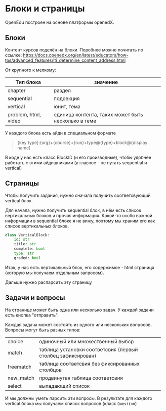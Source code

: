 # Блоки и страницы

OpenEdu построен на основе платформы openedX.

## Блоки
Контент курсов поделён на блоки. Поробнее можно почитать по ссылке: https://docs.openedx.org/en/latest/educators/how-tos/advanced_features/lti_determine_content_address.html

От крупного к мелкому:

| Тип блока            | значение                                            |
|----------------------|-----------------------------------------------------|
| chapter              | раздел                                              |
| sequential           | подсекция                                           |
| vertical             | юнит, тема                                          |
| problem, html, video | единица контента, таких может быть несколько в теме |

У каждого блока есть айди в специальном формате
> {key type}:{org}+{course}+{run}+type@{type}+block@{display name}

В коде у нас есть класс BlockID (и его производные),
чтобы удобнее работать с этими айдишниками (а главное - не путать sequential и vertical)

## Страницы
Чтобы получить задания, нужно сначала получить соответсвующий vertical блок.

Для начала, нужно получить sequential блок, в нём есть список вертикальных блоков и прочая информация.
Какой-то особо важной информации в sequential блоке я не вижу, поэтому мы
храним его как список вертикальных блоков.

```python
class VerticalBlock:
    id: str
    title: str
    complete: bool
    type: str
    graded: bool
```

Итак, у нас есть вертикальный блок, его содержимое - html страница
(которую мы получаем отдельным запросом).

Дальше нужно распарсить эту страницу

## Задачи и вопросы
На странице может быть одна или несколько задач.
У каждой задачи есть кнопка "отправить".

Каждая задача может состоять из одного или нескольких вопросов.
Вопросы могут быть разных типов:

|           |                                                             |
|-----------|-------------------------------------------------------------|
| choice    | одиночный или множественный выбор                           |
| match     | таблица установки соответсвия (первый столбец зафиксирован) |
| freematch | таблица соответсвия без фиксированных столбцов              |
| new_match | продвинутая таблица соответсвия                             |
| select    | выпадающий список                                           |

И мы должны уметь парсить эти вопросы.
В результате для каждого vertical блока мы получаем список вопросов (класс `Question`)
